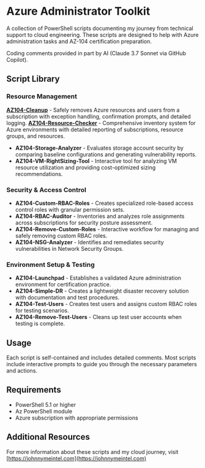 # Azure Administrator Toolkit

A collection of PowerShell scripts documenting my journey from technical support to cloud engineering. These scripts are designed to help with Azure administration tasks and AZ-104 certification preparation.

Coding comments provided in part by AI (Claude 3.7 Sonnet via GitHub Copilot).

## Script Library

### Resource Management
**[AZ104-Cleanup](https://github.com/johnnymeintel/AZ104admintoolkit/blob/main/scripts/AZ104-Cleanup.ps1)** - Safely removes Azure resources and users from a subscription with exception handling, confirmation prompts, and detailed logging.
**[AZ104-Resource-Checker](https://github.com/johnnymeintel/AZ104admintoolkit/blob/main/scripts/AZ104-Resource-Checker.ps1)** - Comprehensive inventory system for Azure environments with detailed reporting of subscriptions, resource groups, and resources.
- **AZ104-Storage-Analyzer** - Evaluates storage account security by comparing baseline configurations and generating vulnerability reports.
- **AZ104-VM-RightSizing-Tool** - Interactive tool for analyzing VM resource utilization and providing cost-optimized sizing recommendations.

### Security & Access Control
- **AZ104-Custom-RBAC-Roles** - Creates specialized role-based access control roles with granular permission sets.
- **AZ104-RBAC-Auditor** - Inventories and analyzes role assignments across subscriptions for security posture assessment.
- **AZ104-Remove-Custom-Roles** - Interactive workflow for managing and safely removing custom RBAC roles.
- **AZ104-NSG-Analyzer** - Identifies and remediates security vulnerabilities in Network Security Groups.

### Environment Setup & Testing
- **AZ104-Launchpad** - Establishes a validated Azure administration environment for certification practice.
- **AZ104-Simple-DR** - Creates a lightweight disaster recovery solution with documentation and test procedures.
- **AZ104-Test-Users** - Creates test users and assigns custom RBAC roles for testing scenarios.
- **AZ104-Remove-Test-Users** - Cleans up test user accounts when testing is complete.

## Usage

Each script is self-contained and includes detailed comments. Most scripts include interactive prompts to guide you through the necessary parameters and actions.

## Requirements

- PowerShell 5.1 or higher
- Az PowerShell module
- Azure subscription with appropriate permissions

## Additional Resources

For more information about these scripts and my cloud journey, visit [https://johnnymeintel.com](https://johnnymeintel.com)
